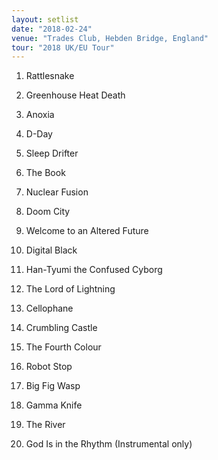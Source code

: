 ```yaml
---
layout: setlist
date: "2018-02-24"
venue: "Trades Club, Hebden Bridge, England"
tour: "2018 UK/EU Tour"
---
```



 1. Rattlesnake

 2. Greenhouse Heat Death

 3. Anoxia

 4. D-Day

 5. Sleep Drifter

 6. The Book

 7. Nuclear Fusion

 8. Doom City

 9. Welcome to an Altered Future

10. Digital Black

11. Han-Tyumi the Confused Cyborg

12. The Lord of Lightning

13. Cellophane

14. Crumbling Castle

15. The Fourth Colour

16. Robot Stop

17. Big Fig Wasp

18. Gamma Knife

19. The River

20. God Is in the Rhythm
    (Instrumental only)


